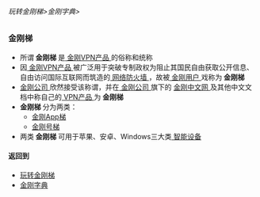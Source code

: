 ###### 玩转金刚梯>金刚字典>

### 金刚梯

- 所谓<strong> 金刚梯 </strong>是[ 金刚VPN产品 ](https://github.com/a2zitpro/web/blob/master/LadderFree/A.md)的俗称和统称
- 因[ 金刚VPN产品 ](https://github.com/a2zitpro/web/blob/master/LadderFree/A.md)被广泛用于突破专制政权为阻止其国民自由获取公开信息、自由访问国际互联网而筑造的[ 网络防火墙 ](https://github.com/a2zitpro/web/blob/master/LadderFree/kkDictionary/FireWall.md)，故被[ 金刚用户 ](https://github.com/a2zitpro/web/blob/master/LadderFree/kkDictionary/KKUser.md)戏称为<strong> 金刚梯 </strong>
- [ 金刚公司 ](https://github.com/a2zitpro/web/blob/master/LadderFree/kkDictionary/atozitpro.md)欣然接受该称谓，并在[ 金刚公司 ](https://github.com/a2zitpro/web/blob/master/LadderFree/kkDictionary/atozitpro.md)旗下的 [ 金刚中文网 ](https://github.com/a2zitpro/web/blob/master/LadderFree/kkDictionary/KKSiteZh.md)及其他中文文档中称自己的[ VPN产品 ]()为<strong> 金刚梯 </strong>
- <strong> 金刚梯 </strong>分为两类：
  - [金刚App梯 ](https://github.com/a2zitpro/web/blob/master/LadderFree/kkDictionary/KKLadderAPP.md)
  - [金刚号梯 ](https://github.com/a2zitpro/web/blob/master/LadderFree/kkDictionary/KKLadderKKID.md)
- 两类<strong> 金刚梯 </strong>可用于苹果、安卓、Windows三大类[ 智能设备 ]()


#### 返回到
- [玩转金刚梯](https://github.com/a2zitpro/web/blob/master/LadderFree/A.md)
- [金刚字典](https://github.com/a2zitpro/web/blob/master/LadderFree/kkDictionary/KKDictionary.md)
